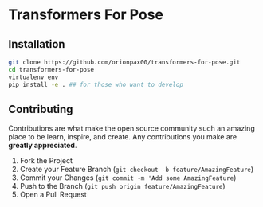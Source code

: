 # Transformers For Pose

## Installation

```bash
git clone https://github.com/orionpax00/transformers-for-pose.git
cd transformers-for-pose
virtualenv env
pip install -e . ## for those who want to develop
```

## Contributing

Contributions are what make the open source community such an amazing place to be learn, inspire, and create. Any contributions you make are **greatly appreciated**.

1. Fork the Project
2. Create your Feature Branch (`git checkout -b feature/AmazingFeature`)
3. Commit your Changes (`git commit -m 'Add some AmazingFeature`)
4. Push to the Branch (`git push origin feature/AmazingFeature`)
5. Open a Pull Request
